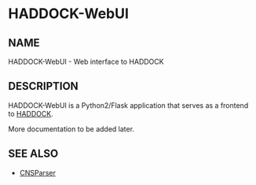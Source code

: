 HADDOCK-WebUI
=============

NAME
----

HADDOCK-WebUI - Web interface to HADDOCK

DESCRIPTION
-----------

HADDOCK-WebUI is a Python2/Flask application that serves as a frontend to
[HADDOCK](http://www.nmr.chem.uu.nl/haddock/).

More documentation to be added later.

SEE ALSO
--------

- [CNSParser](https://github.com/csmeele/CNSParser)
